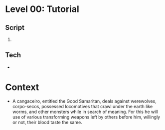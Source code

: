 # Level 00: Tutorial
## Script
1. 

## Tech
* 

# Context
* A cangaceiro, entitled the Good Samaritan, deals against werewolves, corpo-secos, possessed locomotives that crawl under the earth like worms, and other monsters while in search of meaning. For this he will use of various transforming weapons left by others before him, willingly or not, their blood taste the same.
